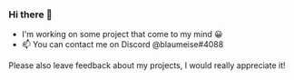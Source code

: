 ### Hi there 👋

- I'm working on some project that come to my mind 😀
- 📫 You can contact me on Discord @blaumeise#4088

Please also leave feedback about my projects, I would really appreciate it!
